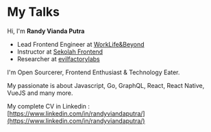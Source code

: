 # My Talks
Hi, I'm **Randy Vianda Putra**

+ Lead Frontend Engineer at [WorkLife&Beyond](https://www.wlb.co.id/)
+ Instructor at [Sekolah Frontend](https://sekolahfrontend.com/)
+ Researcher at [evilfactorylabs](https://evilfactorylabs.org/) 

I'm Open Sourcerer, Frontend Enthusiast & Technology Eater.

My passionate is about Javascript, Go, GraphQL, React, React Native, VueJS and many more.

My complete CV in Linkedin : [https://www.linkedin.com/in/randyviandaputra/](https://www.linkedin.com/in/randyviandaputra/)


